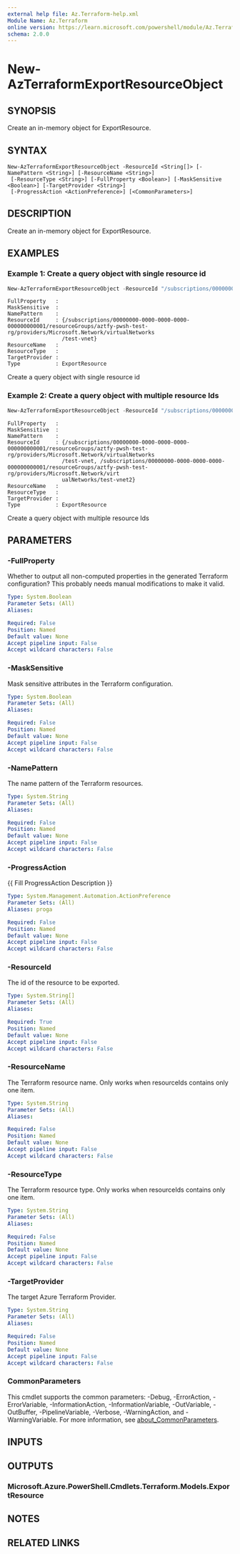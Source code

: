 ```yaml
---
external help file: Az.Terraform-help.xml
Module Name: Az.Terraform
online version: https://learn.microsoft.com/powershell/module/Az.Terraform/new-azterraformexportresourceobject
schema: 2.0.0
---
```


# New-AzTerraformExportResourceObject

## SYNOPSIS
Create an in-memory object for ExportResource.

## SYNTAX

```
New-AzTerraformExportResourceObject -ResourceId <String[]> [-NamePattern <String>] [-ResourceName <String>]
 [-ResourceType <String>] [-FullProperty <Boolean>] [-MaskSensitive <Boolean>] [-TargetProvider <String>]
 [-ProgressAction <ActionPreference>] [<CommonParameters>]
```

## DESCRIPTION
Create an in-memory object for ExportResource.

## EXAMPLES

### Example 1: Create a query object with single resource id
```powershell
New-AzTerraformExportResourceObject -ResourceId "/subscriptions/00000000-0000-0000-0000-000000000001/resourceGroups/aztfy-pwsh-test-rg/providers/Microsoft.Network/virtualNetworks/test-vnet"
```

```output
FullProperty   :
MaskSensitive  :
NamePattern    :
ResourceId     : {/subscriptions/00000000-0000-0000-0000-000000000001/resourceGroups/aztfy-pwsh-test-rg/providers/Microsoft.Network/virtualNetworks
                 /test-vnet}
ResourceName   :
ResourceType   :
TargetProvider :
Type           : ExportResource
```

Create a query object with single resource id

### Example 2: Create a query object with multiple resource Ids
```powershell
New-AzTerraformExportResourceObject -ResourceId "/subscriptions/00000000-0000-0000-0000-000000000001/resourceGroups/aztfy-pwsh-test-rg/providers/Microsoft.Network/virtualNetworks/test-vnet","/subscriptions/00000000-0000-0000-0000-000000000001/resourceGroups/aztfy-pwsh-test-rg/providers/Microsoft.Network/virtualNetworks/test-vnet2"
```

```output
FullProperty   :
MaskSensitive  :
NamePattern    :
ResourceId     : {/subscriptions/00000000-0000-0000-0000-000000000001/resourceGroups/aztfy-pwsh-test-rg/providers/Microsoft.Network/virtualNetworks
                 /test-vnet, /subscriptions/00000000-0000-0000-0000-000000000001/resourceGroups/aztfy-pwsh-test-rg/providers/Microsoft.Network/virt
                 ualNetworks/test-vnet2}
ResourceName   :
ResourceType   :
TargetProvider :
Type           : ExportResource
```

Create a query object with multiple resource Ids

## PARAMETERS

### -FullProperty
Whether to output all non-computed properties in the generated Terraform configuration? This probably needs manual modifications to make it valid.

```yaml
Type: System.Boolean
Parameter Sets: (All)
Aliases:

Required: False
Position: Named
Default value: None
Accept pipeline input: False
Accept wildcard characters: False
```

### -MaskSensitive
Mask sensitive attributes in the Terraform configuration.

```yaml
Type: System.Boolean
Parameter Sets: (All)
Aliases:

Required: False
Position: Named
Default value: None
Accept pipeline input: False
Accept wildcard characters: False
```

### -NamePattern
The name pattern of the Terraform resources.

```yaml
Type: System.String
Parameter Sets: (All)
Aliases:

Required: False
Position: Named
Default value: None
Accept pipeline input: False
Accept wildcard characters: False
```

### -ProgressAction
{{ Fill ProgressAction Description }}

```yaml
Type: System.Management.Automation.ActionPreference
Parameter Sets: (All)
Aliases: proga

Required: False
Position: Named
Default value: None
Accept pipeline input: False
Accept wildcard characters: False
```

### -ResourceId
The id of the resource to be exported.

```yaml
Type: System.String[]
Parameter Sets: (All)
Aliases:

Required: True
Position: Named
Default value: None
Accept pipeline input: False
Accept wildcard characters: False
```

### -ResourceName
The Terraform resource name.
Only works when resourceIds contains only one item.

```yaml
Type: System.String
Parameter Sets: (All)
Aliases:

Required: False
Position: Named
Default value: None
Accept pipeline input: False
Accept wildcard characters: False
```

### -ResourceType
The Terraform resource type.
Only works when resourceIds contains only one item.

```yaml
Type: System.String
Parameter Sets: (All)
Aliases:

Required: False
Position: Named
Default value: None
Accept pipeline input: False
Accept wildcard characters: False
```

### -TargetProvider
The target Azure Terraform Provider.

```yaml
Type: System.String
Parameter Sets: (All)
Aliases:

Required: False
Position: Named
Default value: None
Accept pipeline input: False
Accept wildcard characters: False
```

### CommonParameters
This cmdlet supports the common parameters: -Debug, -ErrorAction, -ErrorVariable, -InformationAction, -InformationVariable, -OutVariable, -OutBuffer, -PipelineVariable, -Verbose, -WarningAction, and -WarningVariable. For more information, see [about_CommonParameters](http://go.microsoft.com/fwlink/?LinkID=113216).

## INPUTS

## OUTPUTS

### Microsoft.Azure.PowerShell.Cmdlets.Terraform.Models.ExportResource

## NOTES

## RELATED LINKS

